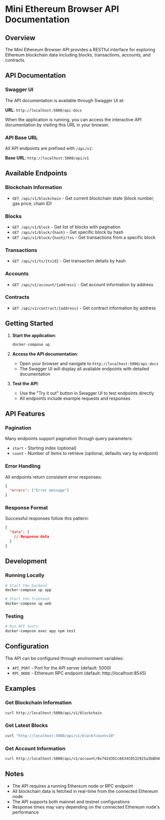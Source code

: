 # Mini Ethereum Browser API Documentation

## Overview

The Mini Ethereum Browser API provides a RESTful interface for exploring Ethereum blockchain data including blocks, transactions, accounts, and contracts.

## API Documentation

### Swagger UI

The API documentation is available through Swagger UI at:

**URL**: `http://localhost:5000/api-docs`

When the application is running, you can access the interactive API documentation by visiting this URL in your browser.

### API Base URL

All API endpoints are prefixed with `/api/v1`:

**Base URL**: `http://localhost:5000/api/v1`

## Available Endpoints

### Blockchain Information
- `GET /api/v1/blockchain` - Get current blockchain state (block number, gas price, chain ID)

### Blocks
- `GET /api/v1/block` - Get list of blocks with pagination
- `GET /api/v1/block/{hash}` - Get specific block by hash
- `GET /api/v1/block/{hash}/txs` - Get transactions from a specific block

### Transactions
- `GET /api/v1/tx/{txid}` - Get transaction details by hash

### Accounts
- `GET /api/v1/account/{address}` - Get account information by address

### Contracts
- `GET /api/v1/contract/{address}` - Get contract information by address

## Getting Started

1. **Start the application**:
   ```bash
   docker-compose up
   ```

2. **Access the API documentation**:
   - Open your browser and navigate to `http://localhost:5000/api-docs`
   - The Swagger UI will display all available endpoints with detailed documentation

3. **Test the API**:
   - Use the "Try it out" button in Swagger UI to test endpoints directly
   - All endpoints include example requests and responses

## API Features

### Pagination
Many endpoints support pagination through query parameters:
- `start` - Starting index (optional)
- `count` - Number of items to retrieve (optional, defaults vary by endpoint)

### Error Handling
All endpoints return consistent error responses:
```json
{
  "errors": ["Error message"]
}
```

### Response Format
Successful responses follow this pattern:
```json
{
  "data": {
    // Response data
  }
}
```

## Development

### Running Locally
```bash
# Start the backend
docker-compose up app

# Start the frontend
docker-compose up web
```

### Testing
```bash
# Run API tests
docker-compose exec app npm test
```

## Configuration

The API can be configured through environment variables:

- `API_PORT` - Port for the API server (default: 5000)
- `RPC_NODE` - Ethereum RPC endpoint (default: http://localhost:8545)

## Examples

### Get Blockchain Information
```bash
curl http://localhost:5000/api/v1/blockchain
```

### Get Latest Blocks
```bash
curl "http://localhost:5000/api/v1/block?count=10"
```

### Get Account Information
```bash
curl http://localhost:5000/api/v1/account/0x742d35Cc6634C0532925a3b8D4C9db96C4b4d8b6
```

## Notes

- The API requires a running Ethereum node or RPC endpoint
- All blockchain data is fetched in real-time from the connected Ethereum node
- The API supports both mainnet and testnet configurations
- Response times may vary depending on the connected Ethereum node's performance 